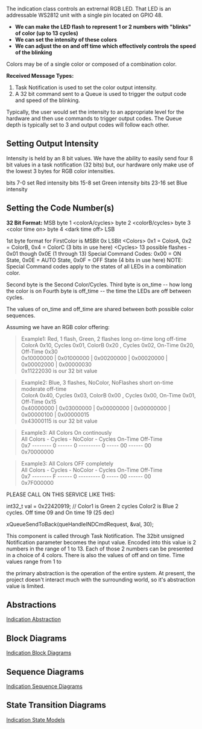 The indication class controls an extrernal RGB LED.  That LED is an addressable WS2812 unit with a single pin located on GPIO 48.

* **We can make the LED flash to represent 1 or 2 numbers with "blinks" of color (up to 13 cycles)**  
* **We can set the intensity of these colors**  
* **We can adjust the on and off time which effectively controls the speed of the blinking**  

Colors may be of a single color or composed of a combination color.

**Received Message Types:**

1) Task Notification is used to set the color output intensity.  
2) A 32 bit command sent to a Queue is used to trigger the output code and speed of the blinking.  

Typically, the user would set the intensity to an appropriate level for the hardware and then use commands to trigger output codes.  The Queue depth is typically set to 3 and output codes will follow each other.

## Setting Output Intensity

Intensity is held by an 8 bit values.  We have the ability to easily send four 8 bit values in a task notification (32 bits) but, our hardware only make use of the lowest 3 bytes for RGB color intensities.

bits  7-0  set Red   intensity
bits 15-8  set Green intensity
bits 23-16 set Blue  intensity

## Setting the Code Number(s)

**32 Bit Format:**
MSB byte 1 \<colorA/cycles\>  byte 2 \<colorB/cycles\>  byte 3 \<color time on\>  byte 4 \<dark time off\> LSB

1st byte format for FirstColor is   MSBit  0x<Colors><Cycles>  LSBit
\<Colors\>   0x1 = ColorA, 0x2 = ColorB, 0x4 = ColorC (3 bits in use here)
\<Cycles\>   13 possible flashes - 0x01 though 0x0E (1 through 13) Special Command Codes: 0x00 = ON State, 0x0E = AUTO State, 0x0F = OFF State (4 bits in use here)  NOTE: Special Command codes apply to the states of all LEDs in a combination color.

Second byte is the Second Color/Cycles.
Third byte is on_time -- how long the color is on
Fourth byte is off_time  -- the time the LEDs are off between cycles.

The values of on_time and off_time are shared between both possible color sequences.


Assuming we have an RGB color offering:

>Example1: Red, 1 flash, Green, 2 flashes long on-time long off-time  
>ColorA 0x10, Cycles 0x01, ColorB 0x20 , Cycles 0x02, On-Time 0x20, Off-Time 0x30  
>0x10000000 | 0x01000000 | 0x00200000 | 0x00020000 | 0x00002000 | 0x00000030  
>0x11222030 is our 32 bit value

>Example2: Blue, 3 flashes, NoColor, NoFlashes  short on-time moderate off-time  
>ColorA 0x40, Cycles 0x03, ColorB 0x00 , Cycles 0x00, On-Time 0x01, Off-Time 0x15  
>0x40000000 | 0x03000000 | 0x00000000 | 0x00000000 | 0x00000100 | 0x00000015  
>0x43000115 is our 32 bit value

>Example3: All Colors On continously  
>All Colors - Cycles - NoColor - Cycles On-Time  Off-Time  
>0x7 -------- 0 ------ 0 --------- 0 ----- 00 ------ 00  
>0x70000000 

>Example3: All Colors OFF completely  
>All Colors - Cycles - NoColor - Cycles On-Time  Off-Time  
>0x7 -------- F ------ 0 --------- 0 ----- 00 ------ 00  
>0x7F000000 


PLEASE CALL ON THIS SERVICE LIKE THIS:

int32_t val = 0x22420919; // Color1 is Green 2 cycles Color2 is Blue 2 cycles. Off time 09 and On time 19 (25 dec)  

xQueueSendToBack(queHandleINDCmdRequest, &val, 30);








This component is called through Task Notification.  The 32bit unsigned Notification parameter becomes the input value.  Encoded into this value is 2 numbers in the range of 1 to 13.  Each of those 2 numbers can be presented in a choice of 4 colors.  There is also the values of off and on time.  Time values range from 1 to 

 the primary abstraction is the operation of the entire system.  At present, the project doesn't interact much with the surrounding world, so it's abstraction value is limited.


## Abstractions
[Indication Abstraction](./docs/ind_abstractions.md)

## Block Diagrams
[Indication Block Diagrams](./docs/ind_sequences.md)

## Sequence Diagrams
[Indication Sequence Diagrams](./docs/ind_sequences.md)

## State Transition Diagrams
[Indication State Models](./docs/ind_state_models.md)
